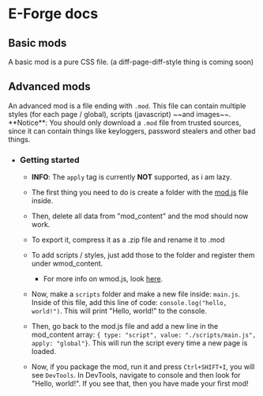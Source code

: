 # E-Forge docs

## Basic mods

<p> A basic mod is a pure CSS file. (a diff-page-diff-style thing is coming soon)</p>

## Advanced mods

<p> An advanced mod is a file ending with <code>.mod</code>.
This file can contain multiple styles (for each page / global), scripts (javascript) ~~and images~~. **Notice**: You should only download a <code>.mod</code> file from trusted sources, since it can contain things like keyloggers, password stealers and other bad things.

- ### Getting started
  - **INFO**: The `apply` tag is currently **NOT** supported, as i am lazy. 
  - The first thing you need to do is create a folder with the [mod.js](example-mod.js) file inside.
  - Then, delete all data from "mod_content" and the mod should now work.
  - To export it, compress it as a .zip file and rename it to .mod
  - To add scripts / styles, just add those to the folder and register them under wmod_content.
    - For more info on wmod.js, look [here](wmod-js/README.md).

  - Now, make a `scripts` folder and make a new file inside: `main.js`. Inside of this file, add this line of code: `console.log("hello, world!")`. This will print "Hello, world!" to the console.
  - Then, go back to the mod.js file and add a new line in the mod_content array: `{ type: "script", value: "./scripts/main.js", apply: "global"}`. This will run the script every time a new page is loaded.
  - Now, if you package the mod, run it and press `Ctrl+SHIFT+I`, you will see `DevTools`. In DevTools, navigate to console and then look for "Hello, world!". If you see that, then you have made your first mod!
